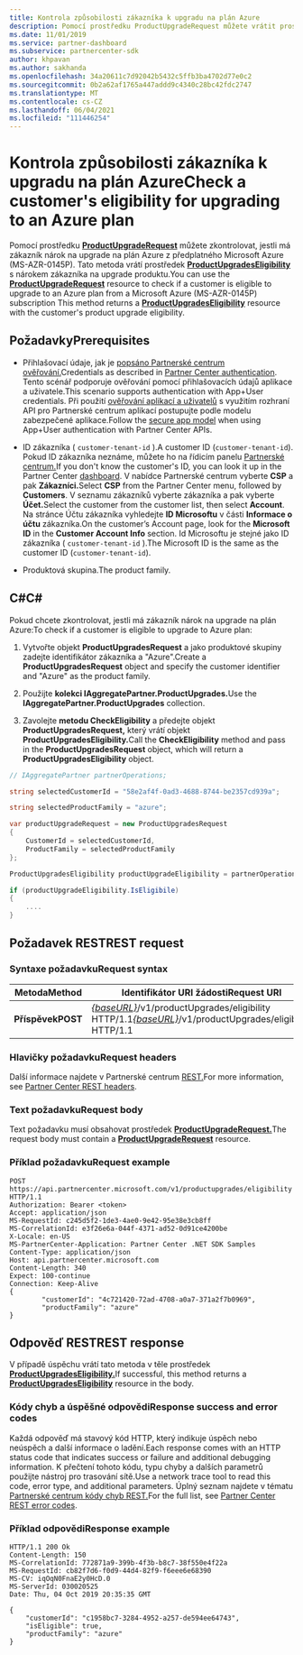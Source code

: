 ```yaml
---
title: Kontrola způsobilosti zákazníka k upgradu na plán Azure
description: Pomocí prostředku ProductUpgradeRequest můžete vrátit prostředek ProductUpgradesEligibility a zjistit, jestli má zákazník nárok na upgrade z předplatného Microsoft Azure (MS-AZR-0145P) na plán Azure.
ms.date: 11/01/2019
ms.service: partner-dashboard
ms.subservice: partnercenter-sdk
author: khpavan
ms.author: sakhanda
ms.openlocfilehash: 34a20611c7d92042b5432c5ffb3ba4702d77e0c2
ms.sourcegitcommit: 0b2a62af1765a447addd9c4340c28bc42fdc2747
ms.translationtype: MT
ms.contentlocale: cs-CZ
ms.lasthandoff: 06/04/2021
ms.locfileid: "111446254"
---
```

# <a name="check-a-customers-eligibility-for-upgrading-to-an-azure-plan"></a><span data-ttu-id="0379e-103">Kontrola způsobilosti zákazníka k upgradu na plán Azure</span><span class="sxs-lookup"><span data-stu-id="0379e-103">Check a customer's eligibility for upgrading to an Azure plan</span></span>

<span data-ttu-id="0379e-104">Pomocí prostředku [**ProductUpgradeRequest**](product-upgrade-resources.md#productupgraderequest) můžete zkontrolovat, jestli má zákazník nárok na upgrade na plán Azure z předplatného Microsoft Azure (MS-AZR-0145P). Tato metoda vrátí prostředek [**ProductUpgradesEligibility**](product-upgrade-resources.md#productupgradeseligibility) s nárokem zákazníka na upgrade produktu.</span><span class="sxs-lookup"><span data-stu-id="0379e-104">You can use the [**ProductUpgradeRequest**](product-upgrade-resources.md#productupgraderequest) resource to check if a customer is eligible to upgrade to an Azure plan from a Microsoft Azure (MS-AZR-0145P) subscription This method returns a [**ProductUpgradesEligibility**](product-upgrade-resources.md#productupgradeseligibility) resource with the customer's product upgrade eligibility.</span></span>

## <a name="prerequisites"></a><span data-ttu-id="0379e-105">Požadavky</span><span class="sxs-lookup"><span data-stu-id="0379e-105">Prerequisites</span></span>

- <span data-ttu-id="0379e-106">Přihlašovací údaje, jak je [popsáno Partnerské centrum ověřování.](partner-center-authentication.md)</span><span class="sxs-lookup"><span data-stu-id="0379e-106">Credentials as described in [Partner Center authentication](partner-center-authentication.md).</span></span> <span data-ttu-id="0379e-107">Tento scénář podporuje ověřování pomocí přihlašovacích údajů aplikace a uživatele.</span><span class="sxs-lookup"><span data-stu-id="0379e-107">This scenario supports authentication with App+User credentials.</span></span> <span data-ttu-id="0379e-108">Při použití [ověřování aplikací a uživatelů](enable-secure-app-model.md) s využitím rozhraní API pro Partnerské centrum aplikací postupujte podle modelu zabezpečené aplikace.</span><span class="sxs-lookup"><span data-stu-id="0379e-108">Follow the [secure app model](enable-secure-app-model.md) when using App+User authentication with Partner Center APIs.</span></span>

- <span data-ttu-id="0379e-109">ID zákazníka ( `customer-tenant-id` ).</span><span class="sxs-lookup"><span data-stu-id="0379e-109">A customer ID (`customer-tenant-id`).</span></span> <span data-ttu-id="0379e-110">Pokud ID zákazníka neznáme, můžete ho na řídicím panelu [Partnerské centrum.](https://partner.microsoft.com/dashboard)</span><span class="sxs-lookup"><span data-stu-id="0379e-110">If you don't know the customer's ID, you can look it up in the Partner Center [dashboard](https://partner.microsoft.com/dashboard).</span></span> <span data-ttu-id="0379e-111">V nabídce Partnerské centrum vyberte **CSP** a pak **Zákazníci.**</span><span class="sxs-lookup"><span data-stu-id="0379e-111">Select **CSP** from the Partner Center menu, followed by **Customers**.</span></span> <span data-ttu-id="0379e-112">V seznamu zákazníků vyberte zákazníka a pak vyberte **Účet.**</span><span class="sxs-lookup"><span data-stu-id="0379e-112">Select the customer from the customer list, then select **Account**.</span></span> <span data-ttu-id="0379e-113">Na stránce Účtu zákazníka vyhledejte **ID Microsoftu** v části **Informace o účtu** zákazníka.</span><span class="sxs-lookup"><span data-stu-id="0379e-113">On the customer’s Account page, look for the **Microsoft ID** in the **Customer Account Info** section.</span></span> <span data-ttu-id="0379e-114">Id Microsoftu je stejné jako ID zákazníka ( `customer-tenant-id` ).</span><span class="sxs-lookup"><span data-stu-id="0379e-114">The Microsoft ID is the same as the customer ID  (`customer-tenant-id`).</span></span>

- <span data-ttu-id="0379e-115">Produktová skupina.</span><span class="sxs-lookup"><span data-stu-id="0379e-115">The product family.</span></span>

## <a name="c"></a><span data-ttu-id="0379e-116">C\#</span><span class="sxs-lookup"><span data-stu-id="0379e-116">C\#</span></span>

<span data-ttu-id="0379e-117">Pokud chcete zkontrolovat, jestli má zákazník nárok na upgrade na plán Azure:</span><span class="sxs-lookup"><span data-stu-id="0379e-117">To check if a customer is eligible to upgrade to Azure plan:</span></span>

1. <span data-ttu-id="0379e-118">Vytvořte objekt **ProductUpgradesRequest** a jako produktové skupiny zadejte identifikátor zákazníka a "Azure".</span><span class="sxs-lookup"><span data-stu-id="0379e-118">Create a **ProductUpgradesRequest** object and specify the customer identifier and "Azure" as the product family.</span></span>

2. <span data-ttu-id="0379e-119">Použijte **kolekci IAggregatePartner.ProductUpgrades.**</span><span class="sxs-lookup"><span data-stu-id="0379e-119">Use the **IAggregatePartner.ProductUpgrades** collection.</span></span>
3. <span data-ttu-id="0379e-120">Zavolejte **metodu CheckEligibility** a předejte objekt **ProductUpgradesRequest,** který vrátí objekt **ProductUpgradesEligibility.**</span><span class="sxs-lookup"><span data-stu-id="0379e-120">Call the **CheckEligibility** method and pass in the **ProductUpgradesRequest** object, which will return a **ProductUpgradesEligibility** object.</span></span>

```csharp
// IAggregatePartner partnerOperations;

string selectedCustomerId = "58e2af4f-0ad3-4688-8744-be2357cd939a";

string selectedProductFamily = "azure";

var productUpgradeRequest = new ProductUpgradesRequest
{
    CustomerId = selectedCustomerId,
    ProductFamily = selectedProductFamily
};

ProductUpgradesEligibility productUpgradeEligibility = partnerOperations.ProductUpgrades.CheckEligibility(productUpgradeRequest);

if (productUpgradeEligibility.IsEligibile)
{
    ....
}

```

## <a name="rest-request"></a><span data-ttu-id="0379e-121">Požadavek REST</span><span class="sxs-lookup"><span data-stu-id="0379e-121">REST request</span></span>

### <a name="request-syntax"></a><span data-ttu-id="0379e-122">Syntaxe požadavku</span><span class="sxs-lookup"><span data-stu-id="0379e-122">Request syntax</span></span>

| <span data-ttu-id="0379e-123">Metoda</span><span class="sxs-lookup"><span data-stu-id="0379e-123">Method</span></span>   | <span data-ttu-id="0379e-124">Identifikátor URI žádosti</span><span class="sxs-lookup"><span data-stu-id="0379e-124">Request URI</span></span>                                                                                   |
|----------|-----------------------------------------------------------------------------------------------|
| <span data-ttu-id="0379e-125">**Příspěvek**</span><span class="sxs-lookup"><span data-stu-id="0379e-125">**POST**</span></span> | <span data-ttu-id="0379e-126">[*{baseURL}*](partner-center-rest-urls.md)/v1/productUpgrades/eligibility HTTP/1.1</span><span class="sxs-lookup"><span data-stu-id="0379e-126">[*{baseURL}*](partner-center-rest-urls.md)/v1/productUpgrades/eligibility HTTP/1.1</span></span> |

### <a name="request-headers"></a><span data-ttu-id="0379e-127">Hlavičky požadavku</span><span class="sxs-lookup"><span data-stu-id="0379e-127">Request headers</span></span>

<span data-ttu-id="0379e-128">Další informace najdete v Partnerské centrum [REST.](headers.md)</span><span class="sxs-lookup"><span data-stu-id="0379e-128">For more information, see [Partner Center REST headers](headers.md).</span></span>

### <a name="request-body"></a><span data-ttu-id="0379e-129">Text požadavku</span><span class="sxs-lookup"><span data-stu-id="0379e-129">Request body</span></span>

<span data-ttu-id="0379e-130">Text požadavku musí obsahovat prostředek [**ProductUpgradeRequest.**](product-upgrade-resources.md#productupgraderequest)</span><span class="sxs-lookup"><span data-stu-id="0379e-130">The request body must contain a [**ProductUpgradeRequest**](product-upgrade-resources.md#productupgraderequest) resource.</span></span>

### <a name="request-example"></a><span data-ttu-id="0379e-131">Příklad požadavku</span><span class="sxs-lookup"><span data-stu-id="0379e-131">Request example</span></span>

```http
POST https://api.partnercenter.microsoft.com/v1/productupgrades/eligibility HTTP/1.1
Authorization: Bearer <token>
Accept: application/json
MS-RequestId: c245d5f2-1de3-4ae0-9e42-95e38e3cb8ff
MS-CorrelationId: e3f26e6a-044f-4371-ad52-0d91ce4200be
X-Locale: en-US
MS-PartnerCenter-Application: Partner Center .NET SDK Samples
Content-Type: application/json
Host: api.partnercenter.microsoft.com
Content-Length: 340
Expect: 100-continue
Connection: Keep-Alive
{
        "customerId": "4c721420-72ad-4708-a0a7-371a2f7b0969",
        "productFamily": "azure"
}
```

## <a name="rest-response"></a><span data-ttu-id="0379e-132">Odpověď REST</span><span class="sxs-lookup"><span data-stu-id="0379e-132">REST response</span></span>

<span data-ttu-id="0379e-133">V případě úspěchu vrátí tato metoda v těle prostředek [**ProductUpgradesEligibility.**](product-upgrade-resources.md#productupgradeseligibility)</span><span class="sxs-lookup"><span data-stu-id="0379e-133">If successful, this method returns a [**ProductUpgradesEligibility**](product-upgrade-resources.md#productupgradeseligibility) resource in the body.</span></span>

### <a name="response-success-and-error-codes"></a><span data-ttu-id="0379e-134">Kódy chyb a úspěšné odpovědi</span><span class="sxs-lookup"><span data-stu-id="0379e-134">Response success and error codes</span></span>

<span data-ttu-id="0379e-135">Každá odpověď má stavový kód HTTP, který indikuje úspěch nebo neúspěch a další informace o ladění.</span><span class="sxs-lookup"><span data-stu-id="0379e-135">Each response comes with an HTTP status code that indicates success or failure and additional debugging information.</span></span> <span data-ttu-id="0379e-136">K přečtení tohoto kódu, typu chyby a dalších parametrů použijte nástroj pro trasování sítě.</span><span class="sxs-lookup"><span data-stu-id="0379e-136">Use a network trace tool to read this code, error type, and additional parameters.</span></span> <span data-ttu-id="0379e-137">Úplný seznam najdete v tématu [Partnerské centrum kódy chyb REST.](error-codes.md)</span><span class="sxs-lookup"><span data-stu-id="0379e-137">For the full list, see [Partner Center REST error codes](error-codes.md).</span></span>

### <a name="response-example"></a><span data-ttu-id="0379e-138">Příklad odpovědi</span><span class="sxs-lookup"><span data-stu-id="0379e-138">Response example</span></span>

```http
HTTP/1.1 200 Ok
Content-Length: 150
MS-CorrelationId: 772871a9-399b-4f3b-b8c7-38f550e4f22a
MS-RequestId: cb82f7d6-f0d9-44d4-82f9-f6eee6e68390
MS-CV: iqOqN0FnaE2y0HcD.0
MS-ServerId: 030020525
Date: Thu, 04 Oct 2019 20:35:35 GMT

{
    "customerId": "c1958bc7-3284-4952-a257-de594ee64743",
    "isEligible": true,
    "productFamily": "azure"
}
```
